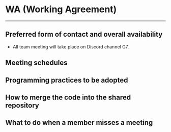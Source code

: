 # WA (Working Agreement) 
---
## Preferred form of contact and overall availability

- All team meeting will take place on Discord channel G7.


## Meeting schedules



## Programming practices to be adopted



## How to merge the code into the shared repository



## What to do when a member misses a meeting



